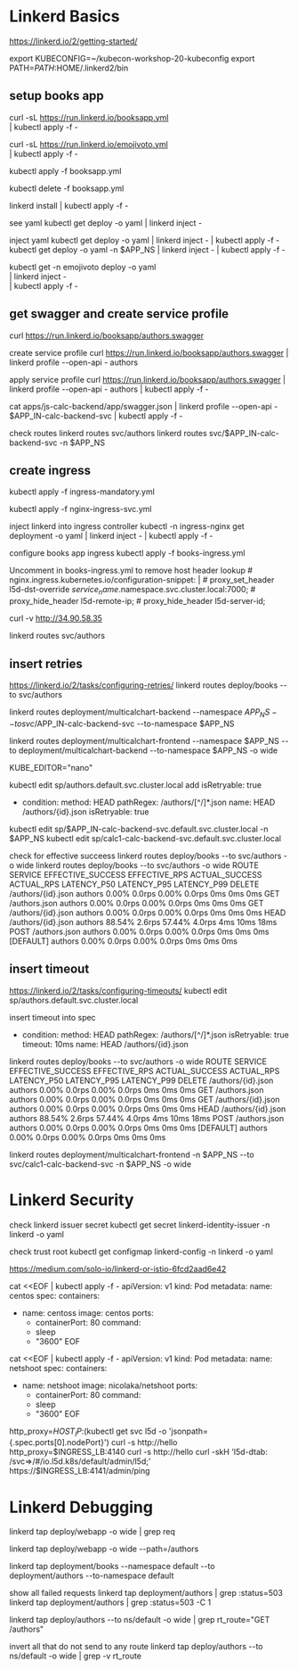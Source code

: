
# Linkerd Basics
https://linkerd.io/2/getting-started/

export KUBECONFIG=~/kubecon-workshop-20-kubeconfig
export PATH=$PATH:$HOME/.linkerd2/bin

## setup books app

curl -sL https://run.linkerd.io/booksapp.yml \
  | kubectl apply -f -

curl -sL https://run.linkerd.io/emojivoto.yml \
  | kubectl apply -f -

kubectl apply -f booksapp.yml

kubectl delete -f booksapp.yml

linkerd install | kubectl apply -f -

see yaml
kubectl get deploy -o yaml | linkerd inject -

inject yaml
kubectl get deploy -o yaml | linkerd inject - | kubectl apply -f -
kubectl get deploy -o yaml -n $APP_NS | linkerd inject - | kubectl apply -f -

kubectl get -n emojivoto deploy -o yaml \
  | linkerd inject - \
  | kubectl apply -f -

## get swagger and create service profile
curl https://run.linkerd.io/booksapp/authors.swagger

create service profile
curl https://run.linkerd.io/booksapp/authors.swagger | linkerd profile --open-api - authors

apply service profile
curl https://run.linkerd.io/booksapp/authors.swagger | linkerd profile --open-api - authors | kubectl apply -f -

cat apps/js-calc-backend/app/swagger.json | linkerd profile --open-api - $APP_IN-calc-backend-svc | kubectl apply -f - 

check routes
linkerd routes svc/authors
linkerd routes svc/$APP_IN-calc-backend-svc -n $APP_NS

## create ingress

kubectl apply -f ingress-mandatory.yml

kubectl apply -f nginx-ingress-svc.yml

inject linkerd into ingress controller
kubectl -n ingress-nginx get deployment -o yaml | linkerd inject - | kubectl apply -f -

configure books app ingress
kubectl apply -f books-ingress.yml

Uncomment in books-ingress.yml to remove host header lookup
    # nginx.ingress.kubernetes.io/configuration-snippet: |
    #   proxy_set_header l5d-dst-override $service_name.$namespace.svc.cluster.local:7000;
    #   proxy_hide_header l5d-remote-ip;
    #   proxy_hide_header l5d-server-id;

curl -v http://34.90.58.35

linkerd routes svc/authors

## insert retries
https://linkerd.io/2/tasks/configuring-retries/
linkerd routes deploy/books --to svc/authors

linkerd routes deployment/multicalchart-backend --namespace $APP_NS --to svc/$APP_IN-calc-backend-svc --to-namespace $APP_NS

linkerd routes deployment/multicalchart-frontend --namespace $APP_NS --to deployment/multicalchart-backend --to-namespace $APP_NS -o wide


KUBE_EDITOR="nano"

kubectl edit sp/authors.default.svc.cluster.local
add isRetryable: true
  - condition:
      method: HEAD
      pathRegex: /authors/[^/]*\.json
    name: HEAD /authors/{id}.json
    isRetryable: true

kubectl edit sp/$APP_IN-calc-backend-svc.default.svc.cluster.local -n $APP_NS
kubectl edit sp/calc1-calc-backend-svc.default.svc.cluster.local

check for effective succeess
linkerd routes deploy/books --to svc/authors -o wide
linkerd routes deploy/books --to svc/authors -o wide
ROUTE                       SERVICE   EFFECTIVE_SUCCESS   EFFECTIVE_RPS   ACTUAL_SUCCESS   ACTUAL_RPS   LATENCY_P50   LATENCY_P95   LATENCY_P99
DELETE /authors/{id}.json   authors               0.00%          0.0rps            0.00%       0.0rps           0ms           0ms           0ms
GET /authors.json           authors               0.00%          0.0rps            0.00%       0.0rps           0ms           0ms           0ms
GET /authors/{id}.json      authors               0.00%          0.0rps            0.00%       0.0rps           0ms           0ms           0ms
HEAD /authors/{id}.json     authors              88.54%          2.6rps           57.44%       4.0rps           4ms          10ms          18ms
POST /authors.json          authors               0.00%          0.0rps            0.00%       0.0rps           0ms           0ms           0ms
[DEFAULT]                   authors               0.00%          0.0rps            0.00%       0.0rps           0ms           0ms           0ms

## insert timeout
https://linkerd.io/2/tasks/configuring-timeouts/
kubectl edit sp/authors.default.svc.cluster.local

insert timeout into spec
  - condition:
      method: HEAD
      pathRegex: /authors/[^/]*\.json
    isRetryable: true
    timeout: 10ms
    name: HEAD /authors/{id}.json

linkerd routes deploy/books --to svc/authors -o wide
ROUTE                       SERVICE   EFFECTIVE_SUCCESS   EFFECTIVE_RPS   ACTUAL_SUCCESS   ACTUAL_RPS   LATENCY_P50   LATENCY_P95   LATENCY_P99
DELETE /authors/{id}.json   authors               0.00%          0.0rps            0.00%       0.0rps           0ms           0ms           0ms
GET /authors.json           authors               0.00%          0.0rps            0.00%       0.0rps           0ms           0ms           0ms
GET /authors/{id}.json      authors               0.00%          0.0rps            0.00%       0.0rps           0ms           0ms           0ms
HEAD /authors/{id}.json     authors              88.54%          2.6rps           57.44%       4.0rps           4ms          10ms          18ms
POST /authors.json          authors               0.00%          0.0rps            0.00%       0.0rps           0ms           0ms           0ms
[DEFAULT]                   authors               0.00%          0.0rps            0.00%       0.0rps           0ms           0ms           0ms

linkerd routes deployment/multicalchart-frontend -n $APP_NS --to svc/calc1-calc-backend-svc -n $APP_NS -o wide

# Linkerd Security

check linkerd issuer secret
kubectl get secret linkerd-identity-issuer  -n linkerd  -o yaml

check trust root
kubectl get configmap linkerd-config -n linkerd -o yaml

https://medium.com/solo-io/linkerd-or-istio-6fcd2aad6e42

cat <<EOF | kubectl apply -f -
apiVersion: v1
kind: Pod
metadata:
  name: centos
spec:
  containers:
  - name: centoss
    image: centos
    ports:
    - containerPort: 80
    command:
    - sleep
    - "3600"
EOF

cat <<EOF | kubectl apply -f -
apiVersion: v1
kind: Pod
metadata:
  name: netshoot
spec:
  containers:
  - name: netshoot
    image: nicolaka/netshoot
    ports:
    - containerPort: 80
    command:
    - sleep
    - "3600"
EOF

http_proxy=$HOST_IP:$(kubectl get svc l5d -o 'jsonpath={.spec.ports[0].nodePort}') curl -s http://hello
http_proxy=$INGRESS_LB:4140 curl -s http://hello
curl -skH 'l5d-dtab: /svc=>/#/io.l5d.k8s/default/admin/l5d;' https://$INGRESS_LB:4141/admin/ping

# Linkerd Debugging 

linkerd tap deploy/webapp -o wide | grep req

linkerd tap deploy/webapp -o wide --path=/authors

linkerd tap deployment/books --namespace default --to deployment/authors --to-namespace default

show all failed requests
linkerd tap deployment/authors | grep :status=503
linkerd tap deployment/authors | grep :status=503 -C 1


linkerd tap deploy/authors --to ns/default -o wide | grep rt_route="GET /authors"

invert all that do not send to any route
linkerd tap deploy/authors --to ns/default -o wide | grep -v rt_route